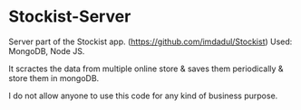 # Stockist-Server
Server part of the Stockist app. (https://github.com/imdadul/Stockist)
Used: MongoDB, Node JS.

It scractes the data from multiple online store & saves them periodically & store them in mongoDB.

I do not allow anyone to use this code for any kind of business purpose.
